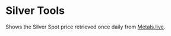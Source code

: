 # Silver Tools

Shows the Silver Spot price retrieved once daily from [Metals.live](https://metals.live/).
